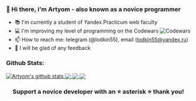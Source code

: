 ### 👋 Hi there, i'm Artyom - also known as a novice programmer

- :books: I'm currently a student of Yandex.Practicum web faculty
- :computer: I'm improving my level of programming on the Сodewars <img alt="Сodewars" src="https://www.codewars.com/users/Lod55/badges/micro" />
-  📫 How to reach me: telegram (@lodkin55), email (lodkin55@yandex.ru)
-  💬 I will be glad of any feedback

### Github Stats:

<a href="https://github.com/Lod55">
 <img align="center" src="https://github-readme-stats.vercel.app/api?username=Lod55&show_icons=true&theme=vue&line_height=27" alt="Artyom's github stats"/>
</a>
<a href="https://github.com/Lod55">
  <img align="center" src="https://github-readme-stats.vercel.app/api/top-langs/?username=Lod55&theme=vue&hide_langs_below=1" />
</a>
<a href="https://github.com/Lod55/mesto-react">
 <img align="center" src="https://github-readme-stats.vercel.app/api/pin/?username=Lod55&repo=mesto-react&theme=vue" />
</a>
<a href="https://github.com/Lod55/react-mesto-api-full">
 <img align="center" src="https://github-readme-stats.vercel.app/api/pin/?username=Lod55&repo=react-mesto-api-full&theme=vue" />
</a>

<div align="center">
  
### Support a novice developer with an :star: asterisk :star: thank you!

</div>
